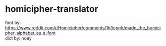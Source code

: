 # homicipher-translator
font by: https://www.reddit.com/r/Homicipher/comments/1h3opnh/made_the_homicipher_alphabet_as_a_font \
dict by: noey
